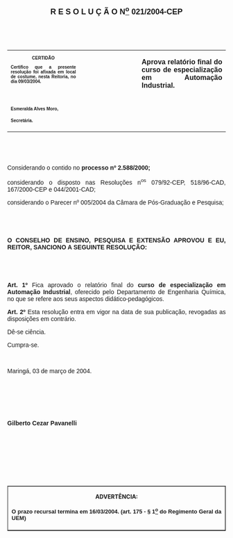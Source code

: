 <BODY>

<B><FONT FACE="Arial" SIZE=4><P ALIGN="CENTER"></P>
<P ALIGN="CENTER">R E S O L U &Ccedil; &Atilde; O N<U><SUP>o</U></SUP> 021/2004-CEP</P>
</B></FONT><FONT FACE="Arial" SIZE=2><P ALIGN="CENTER"></P>
<P ALIGN="CENTER">&nbsp;</P>
<P ALIGN="CENTER">&nbsp;</P></FONT>
<TABLE CELLSPACING=0 BORDER=0 CELLPADDING=7 WIDTH=595>
<TR><TD WIDTH="33%" VALIGN="TOP">
<B><FONT FACE="Arial" SIZE=1><P ALIGN="CENTER">CERTID&Atilde;O</P>
<P ALIGN="JUSTIFY">   Certifico que a presente resolu&ccedil;&atilde;o foi afixada em local de costume, nesta Reitoria, no dia 09/03/2004.</P>
<P ALIGN="JUSTIFY">&nbsp;</P>
<P ALIGN="JUSTIFY">&nbsp;</P>
<P>Esmeralda Alves Moro,</P>
<P>Secret&aacute;ria.</B></FONT></TD>
<TD WIDTH="19%" VALIGN="TOP">
<P>&nbsp;</TD>
<TD WIDTH="48%" VALIGN="TOP"><DIR>

<B><FONT FACE="Arial"><P ALIGN="JUSTIFY">Aprova relat&oacute;rio final do curso de especializa&ccedil;&atilde;o em Automa&ccedil;&atilde;o Industrial.</DIR>
</B></FONT></TD>
</TR>
</TABLE>

<FONT FACE="Arial" SIZE=2><P ALIGN="JUSTIFY">&nbsp;</P>
<P ALIGN="JUSTIFY"></P>
<P ALIGN="JUSTIFY">&nbsp;</P>
</FONT><FONT FACE="Arial"><P ALIGN="JUSTIFY">Considerando o contido no<B> processo nº 2.588/2000;</P>
</B><P ALIGN="JUSTIFY">considerando o disposto nas Resolu&ccedil;&otilde;es n<SUP>os</SUP> 079/92-CEP, 518/96-CAD, 167/2000-CEP e 044/2001-CAD;</P>
<P ALIGN="JUSTIFY">considerando o Parecer nº 005/2004 da C&acirc;mara de P&oacute;s-Gradua&ccedil;&atilde;o e Pesquisa;</P>
</FONT><FONT FACE="Arial" SIZE=2><P ALIGN="JUSTIFY"></P>
<P ALIGN="JUSTIFY">&nbsp;</P>
<P ALIGN="JUSTIFY">&nbsp;</P>
</FONT><B><FONT FACE="Arial"><P ALIGN="JUSTIFY">O CONSELHO DE ENSINO, PESQUISA E EXTENS&Atilde;O APROVOU E EU, REITOR, SANCIONO A SEGUINTE RESOLU&Ccedil;&Atilde;O:</P>
</B></FONT><FONT FACE="Arial" SIZE=2><DL>
<DT>&nbsp;</DT>
</DL>
<B><P ALIGN="JUSTIFY"></P>
<P ALIGN="JUSTIFY">&nbsp;</P>
</FONT><FONT FACE="Arial"><P ALIGN="JUSTIFY">Art. 1º</B>  Fica aprovado o relat&oacute;rio final do <B>curso de especializa&ccedil;&atilde;o em Automa&ccedil;&atilde;o Industrial</B>, oferecido pelo Departamento de Engenharia Qu&iacute;mica, no que se refere aos seus aspectos did&aacute;tico-pedag&oacute;gicos. </P>
<B><P ALIGN="JUSTIFY">Art. 2º  </B>Esta resolu&ccedil;&atilde;o entra em vigor na data de sua publica&ccedil;&atilde;o, revogadas as disposi&ccedil;&otilde;es em contr&aacute;rio.</P>
<P ALIGN="JUSTIFY">D&ecirc;-se ci&ecirc;ncia.</P>
<P ALIGN="JUSTIFY">Cumpra-se.&#9;</P>
<P ALIGN="JUSTIFY">&nbsp;</P>
<P ALIGN="JUSTIFY">Maring&aacute;, 03 de mar&ccedil;o de 2004.</P>
<P ALIGN="JUSTIFY">&nbsp;</P>
<P ALIGN="JUSTIFY">&nbsp;</P>
<P ALIGN="JUSTIFY"></P>
<P ALIGN="JUSTIFY">&nbsp;</P>
<B><P ALIGN="JUSTIFY">Gilberto Cezar Pavanelli</P>
<P ALIGN="JUSTIFY"></P>
<P ALIGN="JUSTIFY">&nbsp;</P>
<P ALIGN="JUSTIFY">&nbsp;</P>
<P ALIGN="JUSTIFY">&nbsp;</P>
<P ALIGN="JUSTIFY">&nbsp;</P></B></FONT>
<TABLE BORDER CELLSPACING=1 CELLPADDING=4 WIDTH=207>
<TR><TD VALIGN="TOP">
<B><FONT SIZE=2><P ALIGN="CENTER">ADVERT&Ecirc;NCIA:</P>
</FONT><FONT FACE="Arial" SIZE=2><P ALIGN="JUSTIFY">O prazo recursal termina em 16/03/2004. (art. 175 - § 1<U><SUP>o</U></SUP> do Regimento Geral da UEM)</B></FONT></TD>
</TR>
</TABLE>

<P ALIGN="CENTER"></P></BODY>
